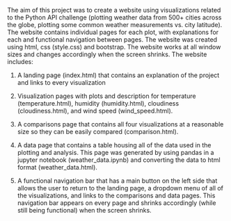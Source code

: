 The aim of this project was to create a website using visualizations related to the Python API challenge (plotting weather data from 500+ cities across the globe, plotting some common weather measurements vs. city latitude). The website contains individual pages for each plot, with explanations for each and functional navigation between pages. The website was created using html, css (style.css) and bootstrap. The website works at all window sizes and changes accordingly when the screen shrinks. The website includes:

1. A landing page (index.html) that contains an explanation of the project and links to every visualization

2. Visualization pages with plots and description for temperature (temperature.html), humidity (humidity.html), cloudiness (cloudiness.html), and wind speed (wind_speed.html).

3. A comparisons page that contains all four visualizations at a reasonable size so they can be easily compared (comparison.html).

4. A data page that contains a table housing all of the data used in the plotting and analysis. This page was generated by using pandas in a jupyter notebook (weather_data.ipynb) and converting the data to html format (weather_data.html).

5. A functional navigation bar that has a main button on the left side that allows the user to return to the landing page, a dropdown menu of all of the visualizations, and links to the comparisons and data pages. This navigation bar appears on every page and shrinks accordingly (while still being functional) when the screen shrinks. 